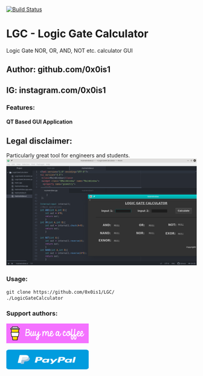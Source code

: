 [![Build Status](https://app.bitrise.io/app/30bf58cfe9db57f2/status.svg?token=6jDEXEHRQjdlHZfe0pizWg)](https://app.bitrise.io/app/30bf58cfe9db57f2)
# LGC - Logic Gate Calculator
Logic Gate NOR, OR, AND, NOT etc. calculator GUI
## Author: github.com/0x0is1
## IG: instagram.com/0x0is1

### Features:
#### QT Based GUI Application

## Legal disclaimer:
Particularly great tool for engineers and students.
![LogicGateCalculator](./project1.png)

### Usage:
```
git clone https://github.com/0x0is1/LGC/
./LogicGateCalculator
```
### **Support authors**:

[![Donate](./assets/default-pink.png)](https://www.buymeacoffee.com/6dciIwk)

[![Donate](./assets/-460.png)](https://paypal.me/0x0is1?locale.x=en_GB)
